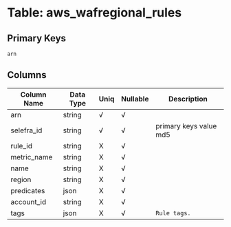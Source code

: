 # Table: aws_wafregional_rules

## Primary Keys 

```
arn
```


## Columns 

|  Column Name   |  Data Type  | Uniq | Nullable | Description | 
|  ----  | ----  | ----  | ----  | ---- | 
| arn | string | √ | √ |  | 
| selefra_id | string | √ | √ | primary keys value md5 | 
| rule_id | string | X | √ |  | 
| metric_name | string | X | √ |  | 
| name | string | X | √ |  | 
| region | string | X | √ |  | 
| predicates | json | X | √ |  | 
| account_id | string | X | √ |  | 
| tags | json | X | √ | `Rule tags.` | 


